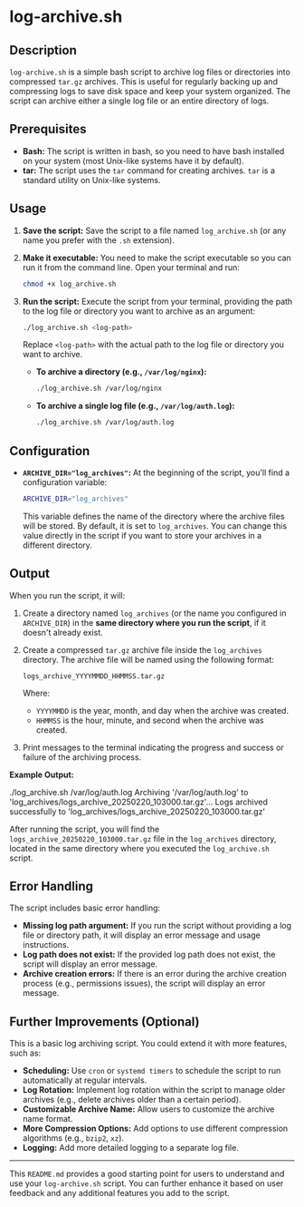 # log-archive.sh

## Description

`log-archive.sh` is a simple bash script to archive log files or directories into compressed `tar.gz` archives. This is useful for regularly backing up and compressing logs to save disk space and keep your system organized. The script can archive either a single log file or an entire directory of logs.

## Prerequisites

*   **Bash:**  The script is written in bash, so you need to have bash installed on your system (most Unix-like systems have it by default).
*   **tar:** The script uses the `tar` command for creating archives. `tar` is a standard utility on Unix-like systems.

## Usage

1.  **Save the script:** Save the script to a file named `log_archive.sh` (or any name you prefer with the `.sh` extension).
2.  **Make it executable:**  You need to make the script executable so you can run it from the command line. Open your terminal and run:

    ```bash
    chmod +x log_archive.sh
    ```

3.  **Run the script:** Execute the script from your terminal, providing the path to the log file or directory you want to archive as an argument:

    ```bash
    ./log_archive.sh <log-path>
    ```

    Replace `<log-path>` with the actual path to the log file or directory you want to archive.

    *   **To archive a directory (e.g., `/var/log/nginx`):**

        ```bash
        ./log_archive.sh /var/log/nginx
        ```

    *   **To archive a single log file (e.g., `/var/log/auth.log`):**

        ```bash
        ./log_archive.sh /var/log/auth.log
        ```

## Configuration

*   **`ARCHIVE_DIR="log_archives"`:**  At the beginning of the script, you'll find a configuration variable:

    ```bash
    ARCHIVE_DIR="log_archives"
    ```

    This variable defines the name of the directory where the archive files will be stored. By default, it is set to `log_archives`. You can change this value directly in the script if you want to store your archives in a different directory.

## Output

When you run the script, it will:

1.  Create a directory named `log_archives` (or the name you configured in `ARCHIVE_DIR`) in the **same directory where you run the script**, if it doesn't already exist.
2.  Create a compressed `tar.gz` archive file inside the `log_archives` directory. The archive file will be named using the following format:

    `logs_archive_YYYYMMDD_HHMMSS.tar.gz`

    Where:
    *   `YYYYMMDD` is the year, month, and day when the archive was created.
    *   `HHMMSS` is the hour, minute, and second when the archive was created.

3.  Print messages to the terminal indicating the progress and success or failure of the archiving process.

**Example Output:**

./log_archive.sh /var/log/auth.log
Archiving '/var/log/auth.log' to 'log_archives/logs_archive_20250220_103000.tar.gz'...
Logs archived successfully to 'log_archives/logs_archive_20250220_103000.tar.gz'



After running the script, you will find the `logs_archive_20250220_103000.tar.gz` file in the `log_archives` directory, located in the same directory where you executed the `log_archive.sh` script.

## Error Handling

The script includes basic error handling:

*   **Missing log path argument:** If you run the script without providing a log file or directory path, it will display an error message and usage instructions.
*   **Log path does not exist:** If the provided log path does not exist, the script will display an error message.
*   **Archive creation errors:** If there is an error during the archive creation process (e.g., permissions issues), the script will display an error message.

## Further Improvements (Optional)

This is a basic log archiving script. You could extend it with more features, such as:

*   **Scheduling:** Use `cron` or `systemd timers` to schedule the script to run automatically at regular intervals.
*   **Log Rotation:** Implement log rotation within the script to manage older archives (e.g., delete archives older than a certain period).
*   **Customizable Archive Name:** Allow users to customize the archive name format.
*   **More Compression Options:** Add options to use different compression algorithms (e.g., `bzip2`, `xz`).
*   **Logging:** Add more detailed logging to a separate log file.

---

This `README.md` provides a good starting point for users to understand and use your `log-archive.sh` script. You can further enhance it based on user feedback and any additional features you add to the script.
